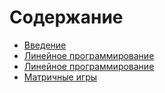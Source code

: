 # Содержание

* [Введение](README.md)
* [Линейное программирование](lp01.md)
* [Линейное программирование](lp02.md)
* [Матричные игры](game1.md)

